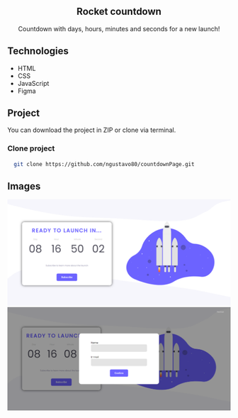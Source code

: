 <div align="center">
  <h2>Rocket countdown</h2>
</div>

<div align="center">
  Countdown with days, hours, minutes and seconds for a new launch!
</div>


## Technologies

- HTML
- CSS
- JavaScript
- Figma

## Project

You can download the project in ZIP or clone via terminal.

### Clone project

```bash
  git clone https://github.com/ngustavo80/countdownPage.git
```

## Images

<div align="center">
  <img src="./.github/countdownPage.png" />
  <img src="./.github/screencapture-127-0-0-1-5500-2023-07-23-22_51_18.png" />
</div>
